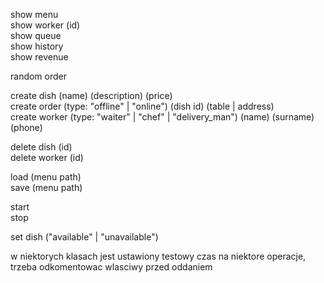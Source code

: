show menu  
show worker (id)  
show queue  
show history  
show revenue  

random order

create dish (name) (description) (price)  
create order (type: "offline" | "online") (dish id) (table | address)  
create worker (type: "waiter" | "chef" | "delivery_man") (name) (surname) (phone)

delete dish (id)  
delete worker (id)  

load (menu path)  
save (menu path)  

start  
stop  

set dish ("available" | "unavailable")

w niektorych klasach jest ustawiony testowy czas na niektore operacje, trzeba odkomentowac wlasciwy przed oddaniem

